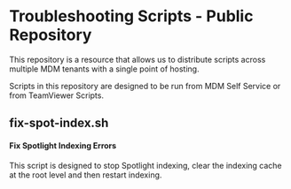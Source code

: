 # Troubleshooting Scripts - Public Repository

This repository is a resource that allows us to distribute scripts across multiple MDM tenants with a single point of hosting.

Scripts in this repository are designed to be run from MDM Self Service or from TeamViewer Scripts.

## fix-spot-index.sh
#### Fix Spotlight Indexing Errors
This script is designed to stop Spotlight indexing, clear the indexing cache at the root level and then restart indexing.
